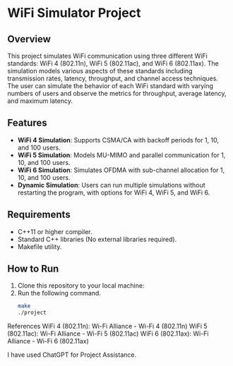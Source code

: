 # WiFi Simulator Project

## Overview
This project simulates WiFi communication using three different WiFi standards: WiFi 4 (802.11n), WiFi 5 (802.11ac), and WiFi 6 (802.11ax). The simulation models various aspects of these standards including transmission rates, latency, throughput, and channel access techniques. The user can simulate the behavior of each WiFi standard with varying numbers of users and observe the metrics for throughput, average latency, and maximum latency.

## Features
- **WiFi 4 Simulation**: Supports CSMA/CA with backoff periods for 1, 10, and 100 users.
- **WiFi 5 Simulation**: Models MU-MIMO and parallel communication for 1, 10, and 100 users.
- **WiFi 6 Simulation**: Simulates OFDMA with sub-channel allocation for 1, 10, and 100 users.
- **Dynamic Simulation**: Users can run multiple simulations without restarting the program, with options for WiFi 4, WiFi 5, and WiFi 6.

## Requirements
- C++11 or higher compiler.
- Standard C++ libraries (No external libraries required).
- Makefile utility. 

## How to Run

1. Clone this repository to your local machine:
2. Run the following command. 
   ```bash
   make
   ./project
   ```


References
WiFi 4 (802.11n): Wi-Fi Alliance - Wi-Fi 4 (802.11n)
WiFi 5 (802.11ac): Wi-Fi Alliance - Wi-Fi 5 (802.11ac)
WiFi 6 (802.11ax): Wi-Fi Alliance - Wi-Fi 6 (802.11ax)


I have used ChatGPT for Project Assistance. 
